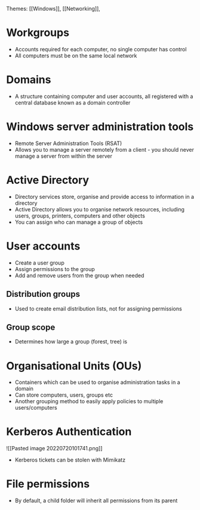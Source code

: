 Themes: [[Windows]], [[Networking]], 

# Workgroups
- Accounts required for each computer, no single computer has control
- All computers must be on the same local network
# Domains
- A structure containing computer and user accounts, all registered with a central database known as a domain controller

# Windows server administration tools
- Remote Server Administration Tools (RSAT)
- Allows you to manage a server remotely from a client - you should never manage a server from within the server

# Active Directory
- Directory services store, organise and provide access to information in a directory
- Active Directory allows you to organise network resources, including users, groups, printers, computers and other objects
- You can assign who can manage a group of objects

# User accounts
- Create a user group
- Assign permissions to the group
- Add and remove users from the group when needed
## Distribution groups
- Used to create email distribution lists, not for assigning permissions
## Group scope
- Determines how large a group (forest, tree) is

# Organisational Units (OUs)
- Containers which can be used to organise administration tasks in a domain
- Can store computers, users, groups etc
- Another grouping method to easily apply policies to multiple users/computers

# Kerberos Authentication
![[Pasted image 20220720101741.png]]
- Kerberos tickets can be stolen with Mimikatz

# File permissions
- By default, a child folder will inherit all permissions from its parent
